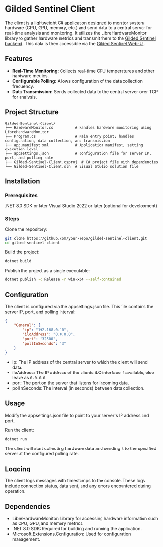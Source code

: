 # Gilded Sentinel Client

The client is a lightweight C# application designed to monitor system hardware (CPU, GPU, memory, etc.) and send data to a central server for real-time analysis and monitoring. It utilizes the LibreHardwareMonitor library to gather hardware metrics and transmit them to the [Gilded Sentinel backend](https://github.com/LunarLaurus/gilded-sentinel-backend). This data is then accessible via the [Gilded Sentinel Web-UI](https://github.com/LunarLaurus/gilded-sentinel).

## Features

- **Real-Time Monitoring:** Collects real-time CPU temperatures and other hardware metrics.
- **Configurable Polling:** Allows configuration of the data collection frequency.
- **Data Transmission:** Sends collected data to the central server over TCP for analysis.

## Project Structure

```plaintext
Gilded-Sentinel-Client/
├── HardwareMonitor.cs          # Handles hardware monitoring using LibreHardwareMonitor
├── Program.cs                  # Main entry point; handles configuration, data collection, and transmission
├── app.manifest.xml            # Application manifest, setting execution level
├── appsettings.json            # Configuration file for server IP, port, and polling rate
├── Gilded-Sentinel-Client.csproj  # C# project file with dependencies
└── Gilded-Sentinel-Client.sln  # Visual Studio solution file
```

## Installation
### Prerequisites
.NET 8.0 SDK or later
Visual Studio 2022 or later (optional for development)
### Steps
Clone the repository:

```bash
git clone https://github.com/your-repo/gilded-sentinel-client.git
cd gilded-sentinel-client
```

Build the project:

```bash
dotnet build
```
Publish the project as a single executable:

```bash
dotnet publish -c Release -r win-x64 --self-contained
```
## Configuration
The client is configured via the appsettings.json file. This file contains the server IP, port, and polling interval:

```json
{
    "General": {
        "ip": "192.168.0.10",
        "iloAddress": "0.0.0.0",
        "port": "32500",
        "pollInSeconds": "3"
    }
}
```
- ip: The IP address of the central server to which the client will send data.  
- iloAddress: The IP address of the clients iLO interface if available, else leave as `0.0.0.0`.
- port: The port on the server that listens for incoming data.  
- pollInSeconds: The interval (in seconds) between data collection.

## Usage
Modify the appsettings.json file to point to your server's IP address and port.

Run the client:

```bash
dotnet run
```
The client will start collecting hardware data and sending it to the specified server at the configured polling rate.

## Logging
The client logs messages with timestamps to the console. These logs include connection status, data sent, and any errors encountered during operation.

## Dependencies
- LibreHardwareMonitor: Library for accessing hardware information such as CPU, GPU, and memory metrics.  
- .NET 8.0 SDK: Required for building and running the application.  
- Microsoft.Extensions.Configuration: Used for configuration management.  
